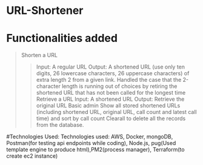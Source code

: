 # URL-Shortener

# Functionalities added

> Shorten a URL
>> Input: A regular URL
>> Output: A shortened URL (use only ten digits, 26 lowercase characters, 26 uppercase characters) of extra length 2 from a given link.
>> Handled the case that the 2-character length is running out of choices by retiring the shortened URL that has not been called for the longest time
> Retrieve a URL
>> Input: A shortened URL 
>> Output: Retrieve the original URL
> Basic admin
>> Show all stored shortened URLs (including shortened URL, original URL, call count and latest call time) and sort by call count
> Clearall
>> to delete all the records from the database.

#Technologies Used:
Technologies used: AWS, Docker, mongoDB, Postman(for testing api endpoints while coding), Node.js, pug(Used template engine to produce html),PM2(process manager), Terraform(to create ec2 instance)
